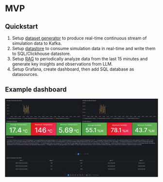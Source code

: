 # MVP

## Quickstart
1. Setup [dataset generator](dummy-generator/README.md) to produce real-time continuous stream of simulation data to Kafka.
2. Setup [datastore](datastore/README.md) to consume simulation data in real-time and write them to SQL/Clickhouse datastore.
3. Setup [RAG](rag/README.md) to periodically analyze data from the last 15 minutes and generate key insights and observations from LLM.
4. Setup Grafana, create dashboard, then add SQL database as datasources.


## Example dashboard
  
![Example Grafana dashboard](assets/grafana.png)